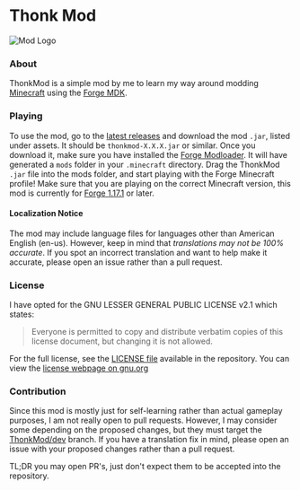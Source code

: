 # Thonk Mod
![Mod Logo](https://github.com/TechnoShip123/ThonkMod/blob/master/logo.png)

### About
ThonkMod is a simple mod by me to learn my way around modding [Minecraft](https://minecraft.net/) 
using the [Forge MDK](https://files.minecraftforge.net/net/minecraftforge/forge/).

### Playing
To use the mod, go to the [latest releases](https://github.com/TechnoShip123/ThonkMod/releases/latest) and download the
mod `.jar`, listed under assets. It should be `thonkmod-X.X.X.jar` or similar. Once you download it, make sure you
have installed the [Forge Modloader](https://files.minecraftforge.net/net/minecraftforge/forge/). It will have
generated a `mods` folder in your `.minecraft` directory. Drag the ThonkMod `.jar` file into the mods folder, and 
start playing with the Forge Minecraft profile! Make sure that you are playing on the correct Minecraft version,
this mod is currently for [Forge 1.17.1](https://files.minecraftforge.net/net/minecraftforge/forge/index_1.17.1.html)
or later.
#### Localization Notice
The mod may include language files for languages other than American English (en-us). However, keep in mind that 
_translations may not be 100% accurate_. If you spot an incorrect translation and want to help make it accurate, 
please open an issue rather than a pull request.

### License
I have opted for the GNU LESSER GENERAL PUBLIC LICENSE v2.1 which states:
> Everyone is permitted to copy and distribute verbatim copies of this license document, but changing it is not allowed.

For the full license, see the [LICENSE file](https://github.com/TechnoShip123/ThonkMod/blob/master/LICENSE/) available
in the repository. 
You can view the [license webpage on gnu.org](https://www.gnu.org/licenses/old-licenses/lgpl-2.1.en.html)

### Contribution
Since this mod is mostly just for self-learning rather than actual gameplay purposes, I am not really open to pull 
requests. However, I may consider some depending on the proposed changes, but they must target the 
[ThonkMod/dev](https://github.com/TechnoShip123/ThonkMod/tree/dev) branch. If you have a translation fix in mind, 
please open an issue with your proposed changes rather than a pull request. 

TL;DR you may open PR's, just don't expect
them to be accepted into the repository.

